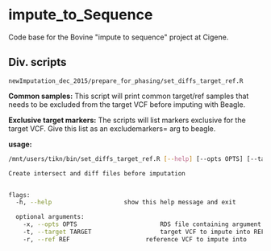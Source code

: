 # impute_to_Sequence
Code base for the Bovine "impute to sequence" project at Cigene.

## Div. scripts
`newImputation_dec_2015/prepare_for_phasing/set_diffs_target_ref.R`

**Common samples:**
This script will print common target/ref samples that needs to be excluded from the target VCF before imputing with Beagle.

**Exclusive target markers:**
The scripts will list markers exclusive for the target VCF. Give this list as an excludemarkers= arg to beagle. 

**usage:**
```sh
/mnt/users/tikn/bin/set_diffs_target_ref.R [--help] [--opts OPTS] [--target TARGET] [--ref REF] 

Create intersect and diff files before imputation


flags:
  -h, --help                    show this help message and exit

  optional arguments:
    -x, --opts OPTS                       RDS file containing argument values
    -t, --target TARGET                   target VCF to impute into REF
    -r, --ref REF                 	  reference VCF to impute into
```
